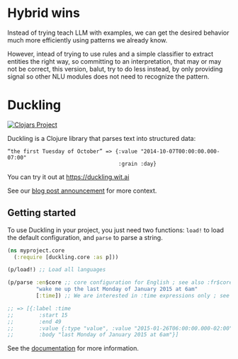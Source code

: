# Hybrid wins
Instead of trying teach LLM with examples, we can get the desired behavior much more efficiently using patterns we already know.

However, intead of trying to use rules and a simple classifier to extract entities the right way, so committing to an interpretation, that may or may not be correct, this version, balut, try to do less instead, by only providing signal so other NLU modules does not need to recognize the pattern.

# Duckling

[![Clojars Project](https://clojars.org/wit/duckling/latest-version.svg)](http://clojars.org/wit/duckling)

Duckling is a Clojure library that parses text into structured data:

    “the first Tuesday of October” => {:value "2014-10-07T00:00:00.000-07:00"
                                       :grain :day}


You can try it out at https://duckling.wit.ai

See our [blog post announcement](https://wit.ai/blog/2014/10/01/open-source-parser-duckling) for more context.

## Getting started

To use Duckling in your project, you just need two functions: `load!` to load the default configuration, and `parse` to parse a string.

```clojure
(ns myproject.core
  (:require [duckling.core :as p]))

(p/load!) ;; Load all languages

(p/parse :en$core ;; core configuration for English ; see also :fr$core, :es$core, :zh$core
         "wake me up the last Monday of January 2015 at 6am"
         [:time]) ;; We are interested in :time expressions only ; see also :duration, :temperature, etc.

;; => [{:label :time
;;        :start 15
;;        :end 49
;;        :value {:type "value", :value "2015-01-26T06:00:00.000-02:00", :grain :hour}
;;        :body "last Monday of January 2015 at 6am"}]
```

See the [documentation](https://duckling.wit.ai) for more information.
